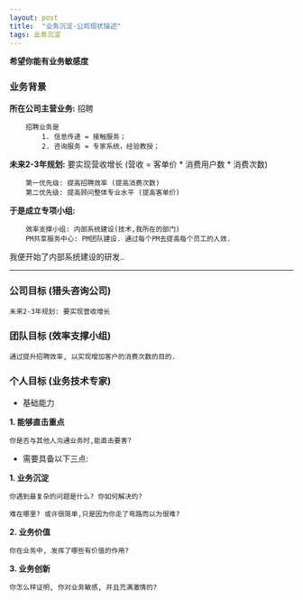 ```yaml
---
layout: post
title:  "业务沉淀-公司现状描述"
tags: 业务沉淀
---
```


**希望你能有业务敏感度**

### 业务背景

**所在公司主营业务:** 招聘

        招聘业务是
            1. 信息传递 = 接触服务；
            2. 咨询服务 = 专家系统，经验教授；
            
**未来2-3年规划:** 要实现营收增长 (营收 = 客单价 * 消费用户数 * 消费次数)

        第一优先级: 提高招聘效率 (提高消费次数)
        第二优先级: 提高顾问整体专业水平 (提高客单价)

**于是成立专项小组:**

        效率支撑小组: 内部系统建设(技术,我所在的部门)
        PM共享服务中心: PM团队建设. 通过每个PM去提高每个员工的人效.

我便开始了内部系统建设的研发..

 --- 

### 公司目标 (猎头咨询公司)

    未来2-3年规划: 要实现营收增长
    
### 团队目标 (效率支撑小组)

    通过提升招聘效率, 以实现增加客户的消费次数的目的.
    
### 个人目标 (业务技术专家)

- 基础能力

**1. 能够直击重点**
    
    你是否与其他人沟通业务时,能直击要害?

- 需要具备以下三点:
    
**1. 业务沉淀**
    
    你遇到最复杂的问题是什么? 你如何解决的? 
    
    难在哪里? 或许很简单,只是因为你走了弯路而以为很难?
    
**2. 业务价值**
    
    你在业务中, 发挥了哪些有价值的作用? 
    
**3. 业务创新**
    
    你怎么样证明, 你对业务敏感, 并且充满激情的?

